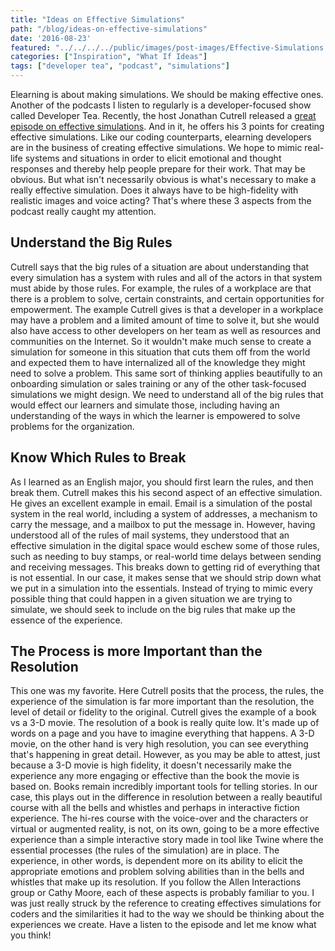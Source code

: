 ```yaml
---
title: "Ideas on Effective Simulations"
path: "/blog/ideas-on-effective-simulations"
date: '2016-08-23'
featured: "../../../../public/images/post-images/Effective-Simulations.png"
categories: ["Inspiration", "What If Ideas"]
tags: ["developer tea", "podcast", "simulations"]
---
```


Elearning is about making simulations. We should be making effective ones. Another of the podcasts I listen to regularly is a developer-focused show called Developer Tea. Recently, the host Jonathan Cutrell released a [great episode on effective simulations](http://spec.fm/podcasts/developer-tea/43446). And in it, he offers his 3 points for creating effective simulations. Like our coding counterparts, elearning developers are in the business of creating effective simulations. We hope to mimic real-life systems and situations in order to elicit emotional and thought responses and thereby help people prepare for their work. That may be obvious. But what isn't necessarily obvious is what's necessary to make a really effective simulation. Does it always have to be high-fidelity with realistic images and voice acting? That's where these 3 aspects from the podcast really caught my attention.

## Understand the Big Rules

Cutrell says that the big rules of a situation are about understanding that every simulation has a system with rules and all of the actors in that system must abide by those rules. For example, the rules of a workplace are that there is a problem to solve, certain constraints, and certain opportunities for empowerment. The example Cutrell gives is that a developer in a workplace may have a problem and a limited amount of time to solve it, but she would also have access to other developers on her team as well as resources and communities on the Internet. So it wouldn't make much sense to create a simulation for someone in this situation that cuts them off from the world and expected them to have internalized all of the knowledge they might need to solve a problem. This same sort of thinking applies beautifully to an onboarding simulation or sales training or any of the other task-focused simulations we might design. We need to understand all of the big rules that would effect our learners and simulate those, including having an understanding of the ways in which the learner is empowered to solve problems for the organization.

## Know Which Rules to Break

As I learned as an English major, you should first learn the rules, and then break them. Cutrell makes this his second aspect of an effective simulation. He gives an excellent example in email. Email is a simulation of the postal system in the real world, including a system of addresses, a mechanism to carry the message, and a mailbox to put the message in. However, having understood all of the rules of mail systems, they understood that an effective simulation in the digital space would eschew some of those rules, such as needing to buy stamps, or real-world time delays between sending and receiving messages. This breaks down to getting rid of everything that is not essential. In our case, it makes sense that we should strip down what we put in a simulation into the essentials. Instead of trying to mimic every possible thing that could happen in a given situation we are trying to simulate, we should seek to include on the big rules that make up the essence of the experience.

## The Process is more Important than the Resolution

This one was my favorite. Here Cutrell posits that the process, the rules, the experience of the simulation is far more important than the resolution, the level of detail or fidelity to the original. Cutrell gives the example of a book vs a 3-D movie. The resolution of a book is really quite low. It's made up of words on a page and you have to imagine everything that happens. A 3-D movie, on the other hand is very high resolution, you can see everything that's happening in great detail. However, as you may be able to attest, just because a 3-D movie is high fidelity, it doesn't necessarily make the experience any more engaging or effective than the book the movie is based on. Books remain incredibly important tools for telling stories. In our case, this plays out in the difference in resolution between a really beautiful course with all the bells and whistles and perhaps in interactive fiction experience. The hi-res course with the voice-over and the characters or virtual or augmented reality, is not, on its own, going to be a more effective experience than a simple interactive story made in tool like Twine where the essential processes (the rules of the simulation) are in place. The experience, in other words, is dependent more on its ability to elicit the appropriate emotions and problem solving abilities than in the bells and whistles that make up its resolution. If you follow the Allen Interactions group or Cathy Moore, each of these aspects is probably familiar to you. I was just really struck by the reference to creating effectives simulations for coders and the similarities it had to the way we should be thinking about the experiences we create. Have a listen to the episode and let me know what you think!
